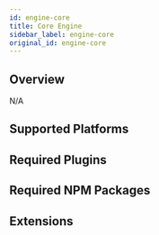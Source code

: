 ```yaml
---
id: engine-core
title: Core Engine
sidebar_label: engine-core
original_id: engine-core
---
```


<!-- <img className="header-image" src="https://renative.org/img/ic_engine.png" width="50" height="50" /> -->

<!--AUTO_GENERATED_START-->


## Overview

N/A

## Supported Platforms



## Required Plugins



## Required NPM Packages



## Extensions




<!--AUTO_GENERATED_END-->
